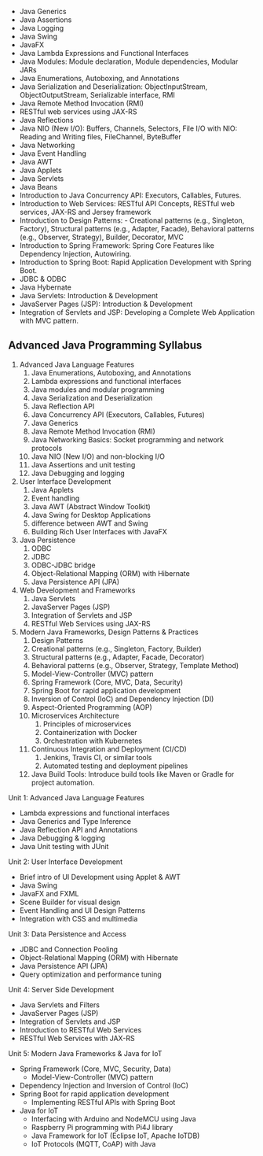 - Java Generics
- Java Assertions
- Java Logging
- Java Swing
- JavaFX
- Java Lambda Expressions and Functional Interfaces
- Java Modules: Module declaration, Module dependencies, Modular JARs
- Java Enumerations, Autoboxing, and Annotations
- Java Serialization and Deserialization: ObjectInputStream, ObjectOutputStream, Serializable interface, RMI
- Java Remote Method Invocation (RMI)
- RESTful web services using JAX-RS
- Java Reflections
- Java NIO (New I/O): Buffers, Channels, Selectors, File I/O with NIO: Reading and Writing files, FileChannel, ByteBuffer
- Java Networking
- Java Event Handling
- Java AWT
- Java Applets
- Java Servlets
- Java Beans
- Introduction to Java Concurrency API:  Executors, Callables, Futures.
- Introduction to Web Services:  RESTful API Concepts, RESTful web services, JAX-RS and Jersey framework
- Introduction to Design Patterns:  - Creational patterns (e.g., Singleton, Factory), Structural patterns (e.g., Adapter, Facade), Behavioral patterns (e.g., Observer, Strategy), Builder, Decorator, MVC
- Introduction to Spring Framework: Spring Core Features like Dependency Injection, Autowiring.
- Introduction to Spring Boot:  Rapid Application Development with Spring Boot.
- JDBC & ODBC
- Java Hybernate
- Java Servlets: Introduction & Development
- JavaServer Pages (JSP): Introduction & Development
- Integration of Servlets and JSP:  Developing a Complete Web Application with MVC pattern.


## Advanced Java Programming Syllabus
1. Advanced Java Language Features
   1. Java Enumerations, Autoboxing, and Annotations
   2. Lambda expressions and functional interfaces
   3. Java modules and modular programming
   4. Java Serialization and Deserialization
   5. Java Reflection API
   6. Java Concurrency API (Executors, Callables, Futures)
   7. Java Generics
   8. Java Remote Method Invocation (RMI) 
   9.  Java Networking Basics: Socket programming and network protocols
   10. Java NIO (New I/O) and non-blocking I/O
   11. Java Assertions and unit testing
   12. Java Debugging and logging
2. User Interface Development
   1. Java Applets
   2. Event handling
   3. Java AWT (Abstract Window Toolkit)
   4. Java Swing for Desktop Applications
   5. difference between AWT and Swing
   6. Building Rich User Interfaces with JavaFX
3. Java Persistence
   1. ODBC
   2. JDBC
   3. ODBC-JDBC bridge
   4. Object-Relational Mapping (ORM) with Hibernate
   5. Java Persistence API (JPA)
4. Web Development and Frameworks
   1. Java Servlets
   2. JavaServer Pages (JSP)
   3. Integration of Servlets and JSP
   4. RESTful Web Services using JAX-RS
5.  Modern Java Frameworks, Design Patterns & Practices
    1. Design Patterns
      2. Creational patterns (e.g., Singleton, Factory, Builder)
      3. Structural patterns (e.g., Adapter, Facade, Decorator)
      4. Behavioral patterns (e.g., Observer, Strategy, Template Method)
    5. Model-View-Controller (MVC) pattern
    6. Spring Framework (Core, MVC, Data, Security)
    7. Spring Boot for rapid application development
    8. Inversion of Control (IoC) and Dependency Injection (DI)
    9. Aspect-Oriented Programming (AOP)
    10. Microservices Architecture
        1.  Principles of microservices
        2.  Containerization with Docker
        3.  Orchestration with Kubernetes
    11. Continuous Integration and Deployment (CI/CD)
         1.  Jenkins, Travis CI, or similar tools
         2.  Automated testing and deployment pipelines
    12. Java Build Tools:  Introduce build tools like Maven or Gradle for project automation.





Unit 1: Advanced Java Language Features

- Lambda expressions and functional interfaces
- Java Generics and Type Inference
- Java Reflection API and Annotations
- Java Debugging & logging
- Java Unit testing with JUnit

Unit 2: User Interface Development

- Brief intro of UI Development using Applet & AWT
- Java Swing
- JavaFX and FXML
- Scene Builder for visual design
- Event Handling and UI Design Patterns
- Integration with CSS and multimedia

Unit 3: Data Persistence and Access

- JDBC and Connection Pooling
- Object-Relational Mapping (ORM) with Hibernate
- Java Persistence API (JPA)
- Query optimization and performance tuning

Unit 4: Server Side Development

- Java Servlets and Filters
- JavaServer Pages (JSP)
- Integration of Servlets and JSP
- Introduction to RESTful Web Services
- RESTful Web Services with JAX-RS

Unit 5: Modern Java Frameworks & Java for IoT

- Spring Framework (Core, MVC, Security, Data)
  - Model-View-Controller (MVC) pattern
- Dependency Injection and Inversion of Control (IoC)
- Spring Boot for rapid application development
  - Implementing RESTful APIs with Spring Boot
- Java for IoT
  - Interfacing with Arduino and NodeMCU using Java
  - Raspberry Pi programming with Pi4J library
  - Java Framework for IoT (Eclipse IoT, Apache IoTDB)
  - IoT Protocols (MQTT, CoAP) with Java
